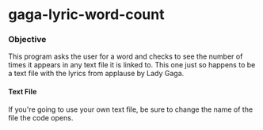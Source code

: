 # gaga-lyric-word-count
<h3>Objective</h3>
This program asks the user for a word and checks to see the number of times it appears in any text file it is linked to. This one just so happens to be a text file with the lyrics from applause by Lady Gaga.

<h4>Text File</h4>
<p>If you're going to use your own text file, be sure to change the name of the file the code opens.</p>
